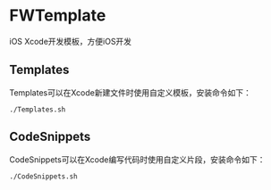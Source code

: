 # FWTemplate
iOS Xcode开发模板，方便iOS开发
	
## Templates
Templates可以在Xcode新建文件时使用自定义模板，安装命令如下：

	./Templates.sh
	
## CodeSnippets
CodeSnippets可以在Xcode编写代码时使用自定义片段，安装命令如下：

	./CodeSnippets.sh
